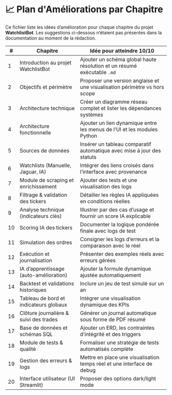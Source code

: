 # 📈 Plan d'Améliorations par Chapitre

Ce fichier liste les idées d’amélioration pour chaque chapitre du projet **WatchlistBot**. Les suggestions ci-dessous n’étaient pas présentes dans la documentation au moment de la rédaction.

| # | Chapitre | Idée pour atteindre 10/10 |
|---|---------|------------------------------|
| 1 | Introduction au projet WatchlistBot | Ajouter un schéma global haute résolution et un résumé exécutable `.md` |
| 2 | Objectifs et périmètre | Proposer une version anglaise et une visualisation périmètre vs hors scope |
| 3 | Architecture technique | Créer un diagramme réseau complet et lister les dépendances systèmes |
| 4 | Architecture fonctionnelle | Ajouter un lien dynamique entre les menus de l’UI et les modules Python |
| 5 | Sources de données | Insérer un tableau comparatif automatique avec mise à jour des statuts |
| 6 | Watchlists (Manuelle, Jaguar, IA) | Intégrer des liens croisés dans l’interface avec provenance |
| 7 | Module de scraping et enrichissement | Ajouter des tests et une visualisation des logs |
| 8 | Filtrage & validation des tickers | Détailler les règles IA appliquées en conditions réelles |
| 9 | Analyse technique (indicateurs clés) | Illustrer par des cas d’usage et fournir un score IA explicable |
|10 | Scoring IA des tickers | Documenter la logique pondérée finale avec logs de test |
|11 | Simulation des ordres | Consigner les logs d’erreurs et la comparaison avec le réel |
|12 | Exécution et journalisation | Présenter des exemples réels avec erreurs gérées |
|13 | IA d’apprentissage (auto-amélioration) | Ajouter la formule dynamique ajustée automatiquement |
|14 | Backtest et validations historiques | Inclure un jeu de test simulé sur un an |
|15 | Tableau de bord et indicateurs globaux | Intégrer une visualisation dynamique des KPIs |
|16 | Clôture journalière & suivi des trades | Générer un journal automatique sous forme de PDF résumé |
|17 | Base de données et schémas SQL | Ajouter un ERD, les contraintes d’intégrité et des triggers |
|18 | Module de tests & qualité | Formaliser une stratégie de tests automatisés complète |
|19 | Gestion des erreurs & logs | Mettre en place une visualisation temps réel et une interface de debug |
|20 | Interface utilisateur (UI Streamlit) | Proposer des options dark/light mode |

